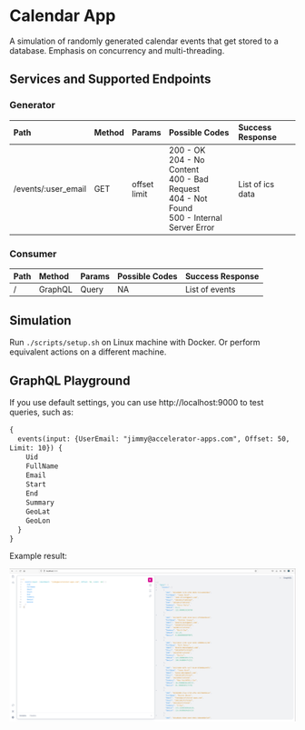 # Calendar App

A simulation of randomly generated calendar events that get stored to a database. Emphasis on concurrency and
multi-threading.

## Services and Supported Endpoints

### Generator

| Path                | Method | Params          | Possible Codes                                                                                      | Success Response |
|:--------------------|:-------|:----------------|:----------------------------------------------------------------------------------------------------|:-----------------|
| /events/:user_email | GET    | offset<br>limit | 200 - OK<br>204 - No Content<br>400 - Bad Request<br>404 - Not Found<br>500 - Internal Server Error | List of ics data |

### Consumer

| Path | Method  | Params | Possible Codes | Success Response |
|:-----|:--------|:-------|:---------------|:-----------------|
| /    | GraphQL | Query  | NA             | List of events   |

## Simulation

Run `./scripts/setup.sh` on Linux machine with Docker. Or perform equivalent actions on a different machine.

## GraphQL Playground

If you use default settings, you can use http://localhost:9000 to test queries, such as:

```
{
  events(input: {UserEmail: "jimmy@accelerator-apps.com", Offset: 50, Limit: 10}) {
    Uid
    FullName
    Email
    Start
    End
    Summary
    GeoLat
    GeoLon
  }
}
```

Example result:

![](docs/example.png)
